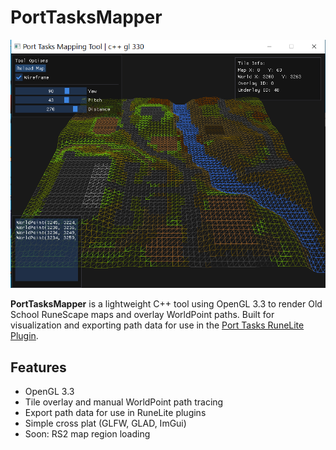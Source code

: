 # PortTasksMapper

<img src="docs/preview.png" alt="Preview" width="600"/>

**PortTasksMapper** is a lightweight C++ tool using OpenGL 3.3 to render Old School RuneScape maps and overlay WorldPoint paths. Built for visualization and exporting path data for use in the [Port Tasks RuneLite Plugin](https://github.com/nucleon/port-tasks).

## Features
- OpenGL 3.3
- Tile overlay and manual WorldPoint path tracing
- Export path data for use in RuneLite plugins
- Simple cross plat (GLFW, GLAD, ImGui)
- Soon: RS2 map region loading
